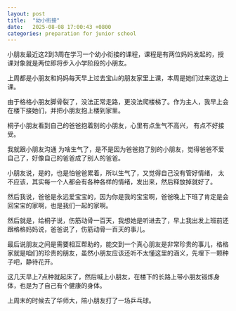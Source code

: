 ```yaml
---
layout: post
title:  "幼小衔接"
date:   2025-08-08 17:00:43 +0800
categories: preparation for junior school
---
```

小朋友最近这2到3周在学习一个幼小衔接的课程，课程是有两位妈妈发起的，授课对象就是两位即将步入小学阶段的小朋友。

上周都是小朋友和妈妈每天早上过去宝山的朋友家里上课，本周是她们过来这边上课。

由于格格小朋友脚骨裂了，没法正常走路，更没法爬楼梯了。作为主人，我早上会在楼下接她们，并把小朋友抱上楼到家里。

桐子小朋友看到自己的爸爸抱着别的小朋友，心里有点生气不高兴， 有点不好接受。

我就跟小朋友沟通 为啥生气了，是不是因为爸爸抱了别的小朋友，觉得爸爸不爱自己了，好像自己的爸爸成了别人的爸爸。

小朋友说，是的，也是怕爸爸累着，所以生气了，又觉得自己没有管好情绪， 太不应该，其实每一个人都会有各种各样的情绪，发出来，然后释放掉就好了。

然后我说，爸爸是永远爱宝宝的，因为你是我的宝宝啊，爸爸晚上下班了肯定是会回宝宝的家啊，也是我们一起的家啊。

然后就是，给桐子说，伤筋动骨一百天，我想她是听进去了，早上我出发上班前还跟格格妈妈说，爸爸说了，伤筋动骨一百天的事儿。

最后说朋友之间是需要相互帮助的，能交到一个真心朋友是非常珍贵的事儿，格格家就是咱们的珍贵的朋友，虽然小朋友应该还听不太懂这里的涵义，先埋下一颗种子吧，静待花开。

这几天早上7点种就起床了，然后喊上小朋友，在楼下的长路上带小朋友锻炼身体，也是为了自己有个健康的身体。

上周末的时候去了华师大，陪小朋友打了一场乒乓球。























